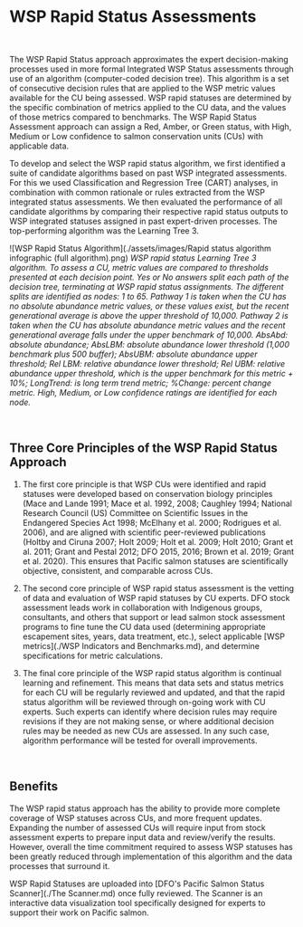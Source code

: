 # WSP Rapid Status Assessments
<br>

The WSP Rapid Status approach approximates the expert decision-making processes used in more formal Integrated WSP Status assessments through use of an algorithm (computer-coded decision tree). This algorithm is a set of 
consecutive decision rules that are applied to the WSP metric values available for the CU being assessed. WSP rapid statuses are determined by the specific combination of metrics applied to the CU data, and 
the values of those metrics compared to benchmarks. The WSP Rapid Status Assessment approach can assign a Red, Amber, or Green status, with High, Medium or Low confidence to salmon conservation units (CUs) with applicable data.

To develop and select the WSP rapid status algorithm, we first identified a suite of candidate algorithms based on past WSP integrated assessments. For this we used Classification and Regression Tree (CART) analyses, 
in combination with common rationale or rules extracted from the WSP integrated status assessments. We then evaluated the performance of all candidate algorithms by comparing their respective rapid status outputs to 
WSP integrated statuses assigned in past expert-driven processes. The top-performing algorithm was the Learning Tree 3.


![WSP Rapid Status Algorithm](./assets/images/Rapid status algorithm infographic (full algorithm).png)
*WSP rapid status Learning Tree 3 algorithm. To assess a CU, metric values are compared to thresholds presented at each decision point. Yes or No answers split each path of the decision tree, terminating at WSP rapid status assignments. The different splits are identified as nodes: 1 to 65. Pathway 1 is taken when the CU has no absolute abundance metric values, or these values exist, but the recent generational average is above the upper threshold of 10,000. Pathway 2 is taken when the CU 
has absolute abundance metric values and the recent generational average falls under the upper benchmark of 10,000. AbsAbd: absolute abundance; AbsLBM: absolute abundance lower threshold (1,000 benchmark plus 500 buffer); AbsUBM: absolute abundance upper threshold; Rel LBM: relative abundance lower threshold; Rel UBM: relative abundance upper threshold, which is the upper benchmark for this metric + 10%; LongTrend: is long term trend metric; %Change: percent change metric. High, Medium, or Low confidence ratings are identified for each node.*


<br>

## Three Core Principles of the WSP Rapid Status Approach

1) The first core principle is that WSP CUs were identified and rapid statuses were developed based on conservation biology principles (Mace and Lande 1991; Mace et al. 1992, 2008; Caughley 1994; National 
Research Council (US) Committee on Scientific Issues in the Endangered Species Act 1998; McElhany et al. 2000; Rodrigues et al. 2006), and are aligned with scientific 
peer-reviewed publications (Holtby and Ciruna 2007; Holt 2009; Holt et al. 2009; Holt 2010; Grant et al. 2011; Grant and Pestal 2012; DFO 2015, 2016; Brown et al. 2019; 
Grant et al. 2020). This ensures that Pacific salmon statuses are scientifically objective, consistent, and comparable across CUs. 

2) The second core principle of WSP rapid status assessment is the vetting of data and evaluation of WSP rapid statuses by CU experts. DFO stock assessment leads work in collaboration with Indigenous 
groups, consultants, and others that support or lead salmon stock assessment programs to fine tune the CU data used (determining appropriate escapement sites, years, data treatment, etc.), select 
applicable [WSP metrics](./WSP Indicators and Benchmarks.md), and determine specifications for metric calculations.

3) The final core principle of the WSP rapid status algorithm is continual learning and refinement. This means that data sets and status metrics for each CU will be regularly reviewed and updated, and 
that the rapid status algorithm will be reviewed through on-going work with CU experts. Such experts can identify where decision rules may require revisions if they are not making sense, or where 
additional decision rules may be needed as new CUs are assessed. In any such case, algorithm performance will be tested for overall improvements.

<br>

## Benefits
The WSP rapid status approach has the ability to provide more complete coverage of WSP statuses across CUs, and more frequent updates. Expanding the number of assessed CUs will require input from 
stock assessment experts to prepare input data and review/verify the results. However, overall the time commitment required to assess WSP statuses has been greatly reduced through implementation 
of this algorithm and the data processes that surround it.

WSP Rapid Statuses are uploaded into [DFO's Pacific Salmon Status Scanner](./The Scanner.md) once fully reviewed. The Scanner is an interactive data visualization tool specifically designed for experts to support their work on 
Pacific salmon. 

